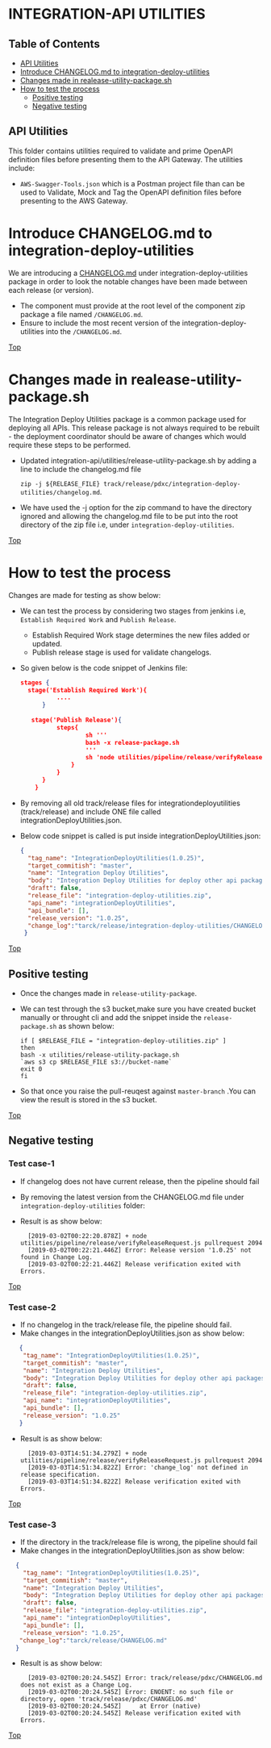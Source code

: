 # <a href="#top" id="top"></a> INTEGRATION-API UTILITIES

## Table of Contents
* [API Utilities](#api)
* [Introduce CHANGELOG.md to integration-deploy-utilities](#introduce)
* [Changes made in realease-utility-package.sh](#changes)
* [How to test the process](#process)
	* [Positive testing](#positive)
	* [Negative testing](#negative)

## <a href="#api" id="api"></a> API Utilities

This folder contains utilities required to validate and prime OpenAPI definition files before presenting them to the API Gateway.  The utilities include:

* `AWS-Swagger-Tools.json` which is a Postman project file than can be used to Validate, Mock and Tag the OpenAPI definition files before presenting to the AWS Gateway.

# <a href="#introduce" id="introduce"></a>Introduce CHANGELOG.md to integration-deploy-utilities

We are introducing a [CHANGELOG.md](https://github.dxc.com/Platform-DXC/release-pipeline/blob/9946c380f386c742af5ce4b9688d1ea9f99d0e54/docs/CHANGE.md ) under integration-deploy-utilities package in order to look the notable changes have been made between each release (or version).

* The component must provide at the root level of the component zip package a file named `/CHANGELOG.md`.
* Ensure to include the most recent version of the integration-deploy-utilities into the `/CHANGELOG.md`.

[Top](#top)

# <a href="#changes" id="changes"></a> Changes made in realease-utility-package.sh

The Integration Deploy Utilities package is a common package used for deploying all APIs. This release package is not always required to be rebuilt - the deployment coordinator should be aware of changes which would require these steps to be performed.

* Updated integration-api/utilities/release-utility-package.sh by adding a line to include the changelog.md file

  `zip -j ${RELEASE_FILE} track/release/pdxc/integration-deploy-utilities/changelog.md`.
  
* We have used the -j option for the zip command to have the directory ignored and allowing the changelog.md file to be put into the root directory of the zip file i.e, under `integration-deploy-utilities`.

[Top](#top)

# <a href="process" id="process"></a>How to test the process
Changes are made for testing as show below:

* We can test the process by considering two stages from jenkins i.e, `Establish Required Work` and `Publish Release`.
  * Establish Required Work stage determines the new files added or updated.
  * Publish release stage is used for validate changelogs.
* So given below is the code snippet of Jenkins file:
  ```json        
  stages {
   	stage('Establish Required Work'){
			....
		}
	
	 stage('Publish Release'){
			steps{
					sh '''
					bash -x release-package.sh
					'''
					sh 'node utilities/pipeline/release/verifyReleaseRequest.js pullrequest ${CHANGE_ID}'
				}
			}
		}
	  }
	```

* By removing all old track/release files for integrationdeployutilities (track/release) and include ONE file called integrationDeployUtilities.json.

* Below code snippet is called is put inside integrationDeployUtilities.json:
  
  ```json
  {
    "tag_name": "IntegrationDeployUtilities(1.0.25)",
    "target_commitish": "master",
    "name": "Integration Deploy Utilities",
    "body": "Integration Deploy Utilities for deploy other api packages. ",
    "draft": false,
    "release_file": "integration-deploy-utilities.zip",
    "api_name": "integrationDeployUtilities",
    "api_bundle": [],
    "release_version": "1.0.25",
    "change_log":"tarck/release/integration-deploy-utilities/CHANGELOG.md"
   }
  ```
  
[Top](#top)  

## <a href="#positive" id="positive"></a>Positive testing

* Once the changes made in `release-utility-package`.
	
* We can test through the s3 bucket,make sure you have created bucket manually or throught cli and add the snippet  inside the `release-package.sh` as shown below:
    
      if [ $RELEASE_FILE = "integration-deploy-utilities.zip" ]
      then
      bash -x utilities/release-utility-package.sh
      `aws s3 cp $RELEASE_FILE s3://bucket-name`
      exit 0
      fi

* So that once you raise the pull-reuqest against `master-branch` .You can view the result is stored in the s3 bucket.     

[Top](#top)

## <a href="#negative" id="negative"></a>Negative testing

### Test case-1

* If changelog does not have current release, then the pipeline should fail 
* By removing the latest version from the CHANGELOG.md file under `integration-deploy-utilities` folder:
* Result is as show below:

		[2019-03-02T00:22:20.878Z] + node utilities/pipeline/release/verifyReleaseRequest.js pullrequest 2094
 		[2019-03-02T00:22:21.446Z] Error: Release version '1.0.25' not found in Change Log.
 		[2019-03-02T00:22:21.446Z] Release verification exited with Errors.

[Top](#top)

### Test case-2
* If no changelog in the track/release file, the pipeline should fail.
* Make changes in the integrationDeployUtilities.json as show below:
```json
   {
    "tag_name": "IntegrationDeployUtilities(1.0.25)",
    "target_commitish": "master",
    "name": "Integration Deploy Utilities",
    "body": "Integration Deploy Utilities for deploy other api packages. ",
    "draft": false,
    "release_file": "integration-deploy-utilities.zip",
    "api_name": "integrationDeployUtilities",
    "api_bundle": [],
    "release_version": "1.0.25"
   }
   ```
* Result is as show below:

 		[2019-03-03T14:51:34.279Z] + node utilities/pipeline/release/verifyReleaseRequest.js pullrequest 2094
  		[2019-03-03T14:51:34.822Z] Error: 'change_log' not defined in release specification.
  		[2019-03-03T14:51:34.822Z] Release verification exited with Errors.

[Top](#top)

### Test case-3
* If the directory in the track/release file is wrong, the pipeline should fail
* Make changes in the integrationDeployUtilities.json as show below:
```json
  {
    "tag_name": "IntegrationDeployUtilities(1.0.25)",
    "target_commitish": "master",
    "name": "Integration Deploy Utilities",
    "body": "Integration Deploy Utilities for deploy other api packages. ",
    "draft": false,
    "release_file": "integration-deploy-utilities.zip",
    "api_name": "integrationDeployUtilities",
    "api_bundle": [],
    "release_version": "1.0.25",
   "change_log":"tarck/release/CHANGELOG.md"
  }
  ```

* Result is as show below:
 		
 		[2019-03-02T00:20:24.545Z] Error: track/release/pdxc/CHANGELOG.md does not exist as a Change Log.
  	 	[2019-03-02T00:20:24.545Z] Error: ENOENT: no such file or directory, open 'track/release/pdxc/CHANGELOG.md'
  	 	[2019-03-02T00:20:24.545Z]     at Error (native)
  	 	[2019-03-02T00:20:24.545Z] Release verification exited with Errors.


[Top](#top)      

